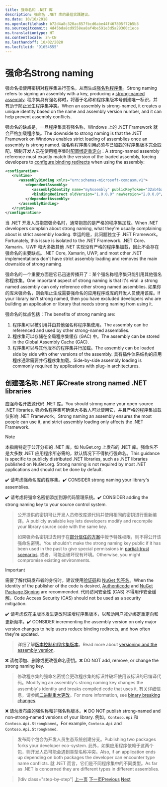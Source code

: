 ```yaml
---
title: 强命名和 .NET 库
description: 强命名 .NET 库的最佳实践建议。
ms.date: 10/16/2018
ms.openlocfilehash: b72d4a8c320ac857fbcd6abe44f467805f72b5b3
ms.sourcegitcommit: 4d45bda8cd9558ea8af4be591e3d5a29360c1ece
ms.translationtype: HT
ms.contentlocale: zh-CN
ms.lasthandoff: 10/02/2020
ms.locfileid: "91654555"
---
```

# <a name="strong-naming"></a><span data-ttu-id="1cc8a-103">强命名</span><span class="sxs-lookup"><span data-stu-id="1cc8a-103">Strong naming</span></span>

<span data-ttu-id="1cc8a-104">强命名指使用密钥对程序集进行签名，从而生成[强名称程序集](../assembly/strong-named.md)。</span><span class="sxs-lookup"><span data-stu-id="1cc8a-104">Strong naming refers to signing an assembly with a key, producing a [strong-named assembly](../assembly/strong-named.md).</span></span> <span data-ttu-id="1cc8a-105">程序集具有强名称时，将基于名称和程序集版本号创建唯一标识，并有助于防止发生程序集冲突。</span><span class="sxs-lookup"><span data-stu-id="1cc8a-105">When an assembly is strong-named, it creates a unique identity based on the name and assembly version number, and it can help prevent assembly conflicts.</span></span>

<span data-ttu-id="1cc8a-106">强命名的缺点是，一旦程序集具有强名称，Windows 上的 .NET Framework 就会严格加载程序集。</span><span class="sxs-lookup"><span data-stu-id="1cc8a-106">The downside to strong naming is that the .NET Framework on Windows enables strict loading of assemblies once an assembly is strong named.</span></span> <span data-ttu-id="1cc8a-107">强名称程序集引用必须与已加载的程序集版本完全匹配，强制开发人员在使用程序集时[配置绑定重定向](../../framework/configure-apps/redirect-assembly-versions.md)：</span><span class="sxs-lookup"><span data-stu-id="1cc8a-107">A strong-named assembly reference must exactly match the version of the loaded assembly, forcing developers to [configure binding redirects](../../framework/configure-apps/redirect-assembly-versions.md) when using the assembly:</span></span>

```xml
<configuration>
   <runtime>
      <assemblyBinding xmlns="urn:schemas-microsoft-com:asm.v1">
         <dependentAssembly>
            <assemblyIdentity name="myAssembly" publicKeyToken="32ab4ba45e0a69a1" culture="neutral" />
            <bindingRedirect oldVersion="1.0.0.0" newVersion="2.0.0.0"/>
         </dependentAssembly>
      </assemblyBinding>
   </runtime>
</configuration>
```

<span data-ttu-id="1cc8a-108">当 .NET 开发人员抱怨强命名时，通常抱怨的是严格的程序集加载。</span><span class="sxs-lookup"><span data-stu-id="1cc8a-108">When .NET developers complain about strong naming, what they're usually complaining about is strict assembly loading.</span></span> <span data-ttu-id="1cc8a-109">幸运的是，此问题独立于 .NET Framework。</span><span class="sxs-lookup"><span data-stu-id="1cc8a-109">Fortunately, this issue is isolated to the .NET Framework.</span></span> <span data-ttu-id="1cc8a-110">.NET Core、Xamarin、UWP 和大多数其他 .NET 实现没有严格的程序集加载，因此不会存在强命名的主要缺点。</span><span class="sxs-lookup"><span data-stu-id="1cc8a-110">.NET Core, Xamarin, UWP, and most other .NET implementations don't have strict assembly loading and removes the main downside of strong naming.</span></span>

<span data-ttu-id="1cc8a-111">强命名的一个重要方面是它已迅速传播开了：某个强名称程序集只能引用其他强名称程序集。</span><span class="sxs-lookup"><span data-stu-id="1cc8a-111">One important aspect of strong naming is that it's viral: a strong named assembly can only reference other strong named assemblies.</span></span> <span data-ttu-id="1cc8a-112">如果你的库未强命名，则会阻止生成需要强命名的应用程序或库的开发人员使用该库。</span><span class="sxs-lookup"><span data-stu-id="1cc8a-112">If your library isn't strong named, then you have excluded developers who are building an application or library that needs strong naming from using it.</span></span>

<span data-ttu-id="1cc8a-113">强命名的优点包括：</span><span class="sxs-lookup"><span data-stu-id="1cc8a-113">The benefits of strong naming are:</span></span>

1. <span data-ttu-id="1cc8a-114">程序集可以被引用并由其他强名称程序集使用。</span><span class="sxs-lookup"><span data-stu-id="1cc8a-114">The assembly can be referenced and used by other strong-named assemblies.</span></span>
2. <span data-ttu-id="1cc8a-115">程序集可以存储在全局程序集缓存 (GAC) 中。</span><span class="sxs-lookup"><span data-stu-id="1cc8a-115">The assembly can be stored in the Global Assembly Cache (GAC).</span></span>
3. <span data-ttu-id="1cc8a-116">程序集可以与其他版本的程序集并行加载。</span><span class="sxs-lookup"><span data-stu-id="1cc8a-116">The assembly can be loaded side by side with other versions of the assembly.</span></span> <span data-ttu-id="1cc8a-117">具有插件体系结构的应用程序通常需要并行程序集加载。</span><span class="sxs-lookup"><span data-stu-id="1cc8a-117">Side-by-side assembly loading is commonly required by applications with plug-in architectures.</span></span>

## <a name="create-strong-named-net-libraries"></a><span data-ttu-id="1cc8a-118">创建强名称 .NET 库</span><span class="sxs-lookup"><span data-stu-id="1cc8a-118">Create strong named .NET libraries</span></span>

<span data-ttu-id="1cc8a-119">应强命名开放源代码 .NET 库。</span><span class="sxs-lookup"><span data-stu-id="1cc8a-119">You should strong name your open-source .NET libraries.</span></span> <span data-ttu-id="1cc8a-120">强命名程序集可确保大多数人可以使用它，并且严格的程序集加载仅影响 .NET Framework。</span><span class="sxs-lookup"><span data-stu-id="1cc8a-120">Strong naming an assembly ensures the most people can use it, and strict assembly loading only affects the .NET Framework.</span></span>

> [!NOTE]
> <span data-ttu-id="1cc8a-121">本指南特定于公开分布的 .NET 库，如 NuGet.org 上发布的 .NET 库。强命名不是大多数 .NET 应用程序所必需的，默认情况下不得执行强命名。</span><span class="sxs-lookup"><span data-stu-id="1cc8a-121">This guidance is specific to publicly distributed .NET libraries, such as .NET libraries published on NuGet.org. Strong naming is not required by most .NET applications and should not be done by default.</span></span>

<span data-ttu-id="1cc8a-122">✔️ 请考虑强命名库的程序集。</span><span class="sxs-lookup"><span data-stu-id="1cc8a-122">✔️ CONSIDER strong naming your library's assemblies.</span></span>

<span data-ttu-id="1cc8a-123">✔️ 请考虑将强命名密钥添加到源代码管理系统。</span><span class="sxs-lookup"><span data-stu-id="1cc8a-123">✔️ CONSIDER adding the strong naming key to your source control system.</span></span>

> <span data-ttu-id="1cc8a-124">公开提供的密钥可让开发人员修改库源代码并使用相同的密钥进行重新编译。</span><span class="sxs-lookup"><span data-stu-id="1cc8a-124">A publicly available key lets developers modify and recompile your library source code with the same key.</span></span>
>
> <span data-ttu-id="1cc8a-125">如果强命名密钥过去用于在[部分信任的方案](../../framework/misc/using-libraries-from-partially-trusted-code.md)中授予特殊权限，则不得公开该强命名密钥。</span><span class="sxs-lookup"><span data-stu-id="1cc8a-125">You shouldn't make the strong naming key public if it has been used in the past to give special permissions in [partial-trust scenarios](../../framework/misc/using-libraries-from-partially-trusted-code.md).</span></span> <span data-ttu-id="1cc8a-126">或者，可能会破坏现有环境。</span><span class="sxs-lookup"><span data-stu-id="1cc8a-126">Otherwise, you might compromise existing environments.</span></span>

> [!IMPORTANT]
> <span data-ttu-id="1cc8a-127">需要了解代码发布者的身份时，建议使用[验证码](/windows-hardware/drivers/install/authenticode)和 [NuGet 包签名](/nuget/create-packages/sign-a-package)。</span><span class="sxs-lookup"><span data-stu-id="1cc8a-127">When the identity of the publisher of the code is desired, [Authenticode](/windows-hardware/drivers/install/authenticode) and [NuGet Package Signing](/nuget/create-packages/sign-a-package) are recommended.</span></span> <span data-ttu-id="1cc8a-128">代码访问安全性 (CAS) 不得用作安全缓解。</span><span class="sxs-lookup"><span data-stu-id="1cc8a-128">Code Access Security (CAS) should not be used as a security mitigation.</span></span>

<span data-ttu-id="1cc8a-129">✔️ 请考虑仅在主版本发生更改时递增程序集版本，以帮助用户减少绑定重定向和更新频率。</span><span class="sxs-lookup"><span data-stu-id="1cc8a-129">✔️ CONSIDER incrementing the assembly version on only major version changes to help users reduce binding redirects, and how often they're updated.</span></span>

> <span data-ttu-id="1cc8a-130">详细了解[版本控制和程序集版本](./versioning.md#assembly-version)。</span><span class="sxs-lookup"><span data-stu-id="1cc8a-130">Read more about [versioning and the assembly version](./versioning.md#assembly-version).</span></span>

<span data-ttu-id="1cc8a-131">❌ 请勿添加、删除或更改强命名密钥。</span><span class="sxs-lookup"><span data-stu-id="1cc8a-131">❌ DO NOT add, remove, or change the strong naming key.</span></span>

> <span data-ttu-id="1cc8a-132">修改程序集的强命名密钥会更改程序集的标识并破坏使用该标识的已编译代码。</span><span class="sxs-lookup"><span data-stu-id="1cc8a-132">Modifying an assembly's strong naming key changes the assembly's identity and breaks compiled code that uses it.</span></span> <span data-ttu-id="1cc8a-133">有关详细信息，请参阅[二进制重大更改](./breaking-changes.md#binary-breaking-change)。</span><span class="sxs-lookup"><span data-stu-id="1cc8a-133">For more information, see [binary breaking changes](./breaking-changes.md#binary-breaking-change).</span></span>

<span data-ttu-id="1cc8a-134">❌ 请勿发布库的强名称和非强名称版本。</span><span class="sxs-lookup"><span data-stu-id="1cc8a-134">❌ DO NOT publish strong-named and non-strong-named versions of your library.</span></span> <span data-ttu-id="1cc8a-135">例如，`Contoso.Api` 和 `Contoso.Api.StrongNamed`。</span><span class="sxs-lookup"><span data-stu-id="1cc8a-135">For example, `Contoso.Api` and `Contoso.Api.StrongNamed`.</span></span>

> <span data-ttu-id="1cc8a-136">发布两个包会为开发人员生态系统创建分支。</span><span class="sxs-lookup"><span data-stu-id="1cc8a-136">Publishing two packages forks your developer eco-system.</span></span> <span data-ttu-id="1cc8a-137">此外，如果应用程序依赖于这两个包，则开发人员可能会遇到类型名称冲突。</span><span class="sxs-lookup"><span data-stu-id="1cc8a-137">Also, if an application ends up depending on both packages the developer can encounter type name conflicts.</span></span> <span data-ttu-id="1cc8a-138">就 .NET 而言，它们是不同程序集中的不同类型。</span><span class="sxs-lookup"><span data-stu-id="1cc8a-138">As far as .NET is concerned they are different types in different assemblies.</span></span>

>[!div class="step-by-step"]
><span data-ttu-id="1cc8a-139">[上一页](cross-platform-targeting.md)
>[下一页](nuget.md)</span><span class="sxs-lookup"><span data-stu-id="1cc8a-139">[Previous](cross-platform-targeting.md)
[Next](nuget.md)</span></span>
